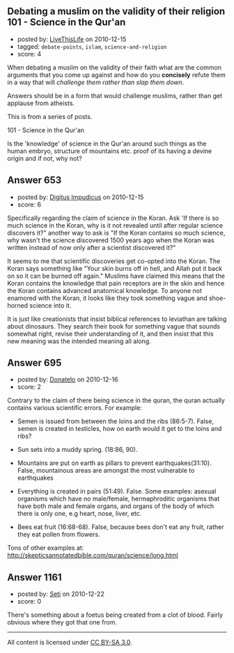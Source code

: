 ## Debating a muslim on the validity of their religion 101 - Science in the Qur'an

- posted by: [LiveThisLife](https://stackexchange.com/users/-1/150-livethislife) on 2010-12-15
- tagged: `debate-points`, `islam`, `science-and-religion`
- score: 4

When debating a muslim on the validity of their faith what are the common arguments that you come up against and how do you **concisely** refute them in a way that will *challenge them rather than slap them down*.

Answers should be in a form that would challenge muslims, rather than get applause from atheists.

This is from a series of posts.

101 - Science in the Qur'an

Is the 'knowledge' of science in the Qur'an around such things as the human embryo, structure of mountains etc. proof of its having a devine origin and if not, why not?


## Answer 653

- posted by: [Digitus Impudicus](https://stackexchange.com/users/-1/99-digitus-impudicus) on 2010-12-15
- score: 6

Specifically regarding the claim of science in the Koran. Ask 'If there is so much science in the Koran, why is it not revealed until after regular science discovers it?" another way to ask is "If the Koran contains so much science, why wasn't the science discovered 1500 years ago when the Koran was written instead of now only after a scientist discovered it?"

It seems to me that scientific discoveries get co-opted into the Koran. The Koran says something like "Your skin burns off in hell, and Allah put it back on so it can be burned off again." Muslims have claimed this means that the Koran contains the knowledge that pain receptors are in the skin and hence the Koran contains advanced anatomical knowledge. To anyone not enamored with the Koran, it looks like they took something vague and shoe-horned science into it.

It is just like creationists that insist biblical references to leviathan are talking about dinosaurs. They search their book for something vague that sounds somewhat right, revise their understanding of it, and then insist that this new meaning was the intended meaning all along.


## Answer 695

- posted by: [Donatelo](https://stackexchange.com/users/-1/196-donatelo) on 2010-12-16
- score: 2

Contrary to the claim of there being science in the quran, the quran actually contains various scientific errors. For example:

- Semen is issued from between the loins and the ribs (86:5-7). False, semen is created in testicles, how on earth would it get to the loins and ribs?

- Sun sets into a muddy spring. (18:86, 90). 

- Mountains are put on earth as pillars to prevent earthquakes(31:10). False, mountainous areas are amongst the most vulnerable to earthquakes

- Everything is created in pairs (51:49). False. Some examples: asexual organisms which have no male/female, hermaphroditic organisms that have both male and female organs, and organs of the body of which there is only one, e.g heart, nose, liver, etc.

- Bees eat fruit (16:68-68). False, because bees don't eat any fruit, rather they eat pollen from flowers.

Tons of other examples at:
http://skepticsannotatedbible.com/quran/science/long.html


## Answer 1161

- posted by: [Seti](https://stackexchange.com/users/-1/247-seti) on 2010-12-22
- score: 0

There's something about a foetus being created from a clot of blood. Fairly obvious where they got that one from.



---

All content is licensed under [CC BY-SA 3.0](https://creativecommons.org/licenses/by-sa/3.0/).
